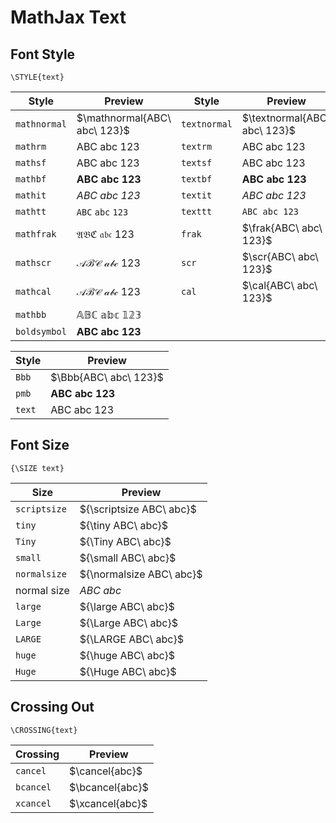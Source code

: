 # MathJax Text

## Font Style

```
\STYLE{text}
```

| Style | Preview | Style | Preview |
|--|--|--|--|
| `mathnormal` | $\mathnormal{ABC\ abc\ 123}$ | `textnormal` | $\textnormal{ABC\ abc\ 123}$ |
| `mathrm` | $\mathrm{ABC\ abc\ 123}$ | `textrm` | $\textrm{ABC\ abc\ 123}$ |
| `mathsf` | $\mathsf{ABC\ abc\ 123}$ | `textsf` | $\textsf{ABC\ abc\ 123}$ |
| `mathbf` | $\mathbf{ABC\ abc\ 123}$ | `textbf` | $\textbf{ABC\ abc\ 123}$ |
| `mathit` | $\mathit{ABC\ abc\ 123}$ | `textit` | $\textit{ABC\ abc\ 123}$ |
| `mathtt` | $\mathtt{ABC\ abc\ 123}$ | `texttt` | $\texttt{ABC\ abc\ 123}$ |
| `mathfrak` | $\mathfrak{ABC\ abc\ 123}$ | `frak` | $\frak{ABC\ abc\ 123}$ |
| `mathscr` | $\mathscr{ABC\ abc\ 123}$ | `scr` | $\scr{ABC\ abc\ 123}$ |
| `mathcal` | $\mathcal{ABC\ abc\ 123}$ | `cal` | $\cal{ABC\ abc\ 123}$ |
| `mathbb` | $\mathbb{ABC\ abc\ 123}$ |
| `boldsymbol` | $\boldsymbol{ABC\ abc\ 123}$ |

| Style | Preview |
|--|--|
| `Bbb` | $\Bbb{ABC\ abc\ 123}$ |
| `pmb` | $\pmb{ABC\ abc\ 123}$ |
| `text` | $\text{ABC\ abc\ 123}$ |

## Font Size

```
{\SIZE text}
```

| Size | Preview |
|--|--|
| `scriptsize` | ${\scriptsize ABC\ abc}$ |
| `tiny` | ${\tiny ABC\ abc}$ |
| `Tiny` | ${\Tiny ABC\ abc}$ |
| `small` | ${\small ABC\ abc}$ |
| `normalsize` | ${\normalsize ABC\ abc}$ |
| normal size | $ABC\ abc$ |
| `large` | ${\large ABC\ abc}$ |
| `Large` | ${\Large ABC\ abc}$ |
| `LARGE` | ${\LARGE ABC\ abc}$ |
| `huge` | ${\huge ABC\ abc}$ |
| `Huge` | ${\Huge ABC\ abc}$ |

## Crossing Out

```
\CROSSING{text}
```

| Crossing | Preview |
|--|--|
| `cancel` | $\cancel{abc}$ |
| `bcancel` | $\bcancel{abc}$ |
| `xcancel` | $\xcancel{abc}$ |

